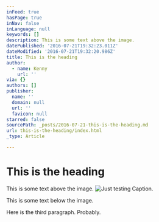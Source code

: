 ```yaml
---
inFeed: true
hasPage: true
inNav: false
inLanguage: null
keywords: []
description: This is some text above the image.
datePublished: '2016-07-21T19:32:23.011Z'
dateModified: '2016-07-21T19:32:20.986Z'
title: This is the heading
author:
  - name: Kenny
    url: ''
via: {}
authors: []
publisher:
  name: ''
  domain: null
  url: ''
  favicon: null
starred: false
sourcePath: _posts/2016-07-21-this-is-the-heading.md
url: this-is-the-heading/index.html
_type: Article

---
```

# This is the heading

This is some text above the image.
![Just testing Caption.](https://the-grid-user-content.s3-us-west-2.amazonaws.com/159a036e-6e59-470f-be4a-e333d52baa24.jpg)

This is some text below the image.

Here is the third paragraph. Probably.